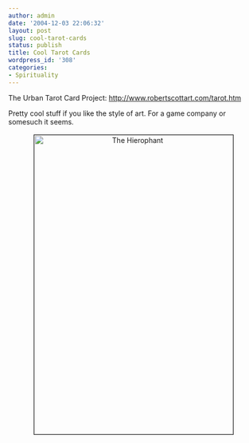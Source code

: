 ```yaml
---
author: admin
date: '2004-12-03 22:06:32'
layout: post
slug: cool-tarot-cards
status: publish
title: Cool Tarot Cards
wordpress_id: '308'
categories:
- Spirituality
---
```

<p>The Urban Tarot Card Project:
<a href="http://www.robertscottart.com/tarot.htm">
http://www.robertscottart.com/tarot.htm</a></p>
<p>Pretty cool stuff if you like the style of art. For a game company or 
somesuch it seems.</p>
<p align="center">
<img border="1" src="http://www.zhangzhung.net/pics/Hierophant1.jpg" width="400" height="600" alt="The Hierophant" hspace="3" vspace="3"></p>
